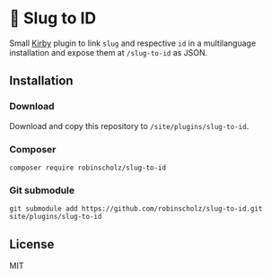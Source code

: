 # 🔄 Slug to ID

Small [Kirby](https://getkirby.com) plugin to link `slug` and respective `id` in a multilanguage installation and expose them at `/slug-to-id` as JSON. 

## Installation

### Download
Download and copy this repository to `/site/plugins/slug-to-id`.

### Composer 
```
composer require robinscholz/slug-to-id
```

### Git submodule
```
git submodule add https://github.com/robinscholz/slug-to-id.git site/plugins/slug-to-id
```

## License
MIT
